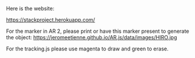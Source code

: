 Here is the website:

https://stackproject.herokuapp.com/

For the marker in AR 2, please print or have this marker present to generate the object:  https://jeromeetienne.github.io/AR.js/data/images/HIRO.jpg

For the tracking.js please use magenta to draw and green to erase.

